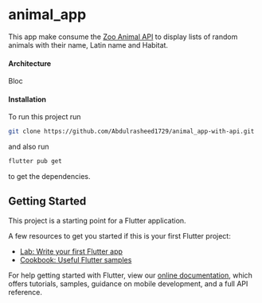 # animal_app

This app make consume the [Zoo Animal API](https://zoo-animal-api.herokuapp.com) to display lists of random animals with their name, Latin name and Habitat.

#### Architecture
Bloc

#### Installation

To run this project run
```sh
git clone https://github.com/Abdulrasheed1729/animal_app-with-api.git
```
and also run 

```sh
flutter pub get
```
to get the dependencies.

## Getting Started

This project is a starting point for a Flutter application.

A few resources to get you started if this is your first Flutter project:

- [Lab: Write your first Flutter app](https://flutter.dev/docs/get-started/codelab)
- [Cookbook: Useful Flutter samples](https://flutter.dev/docs/cookbook)

For help getting started with Flutter, view our
[online documentation](https://flutter.dev/docs), which offers tutorials,
samples, guidance on mobile development, and a full API reference.
